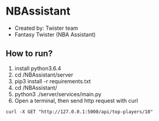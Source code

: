 # NBAssistant

+ Created by: Twister team
+ Fantasy Twister (NBA Assistant)

## How to run?
1. install python3.6.4
2. cd /NBAssistant/server
3. pip3 install -r requirements.txt
4. cd /NBAssistant/
5. python3 ./server/services/main.py
7. Open a terminal, then send http request with curl

```
curl -X GET "http://127.0.0.1:5000/api/top-players/10"
```